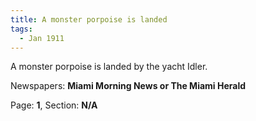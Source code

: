 ```yaml
---  
title: A monster porpoise is landed  
tags:  
  - Jan 1911  
---  
```

  
A monster porpoise is landed by the yacht Idler.  
  
Newspapers: **Miami Morning News or The Miami Herald**  
  
Page: **1**, Section: **N/A** 
